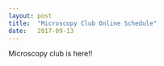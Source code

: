 ```yaml
---
layout: post
title:  "Microscopy Club Online Schedule"
date:   2017-09-13    
---
```


Microscopy club is here!!
